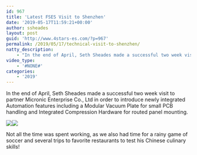 ```yaml
---
id: 967
title: 'Latest FSES Visit to Shenzhen'
date: '2019-05-17T11:59:21+00:00'
author: ssheades
layout: post
guid: 'http://www.4stars-es.com/?p=967'
permalink: /2019/05/17/technical-visit-to-shenzhen/
natty_description:
    - "In the end of April, Seth Sheades made a successful two week visit to partner Micronic in order to introduce newly integrated Automation features including a Modular Vacuum Plate for small PCB handling and Integrated Compression Hardware for routed panel mounting.\r\n\r\nNot all the time was spent working, as we also had time for a rainy game of soccer and several trips to favorite restaurants to test my Chinese culinary skills!"
video_type:
    - '#NONE#'
categories:
    - '2019'
---
```


In the end of April, Seth Sheades made a successful two week visit to partner Micronic Enterprise Co., Ltd in order to introduce newly integrated Automation features including a Modular Vacuum Plate for small PCB handling and Integrated Compression Hardware for routed panel mounting.

![](http://www.4stars-es.com/wp-content/uploads/2019/08/mmexport1556266032201-1-768x1024.jpg)![](http://www.4stars-es.com/wp-content/uploads/2019/08/mmexport1566474194304-2-768x1024.jpg)

Not all the time was spent working, as we also had time for a rainy game of soccer and several trips to favorite restaurants to test his Chinese culinary skills!